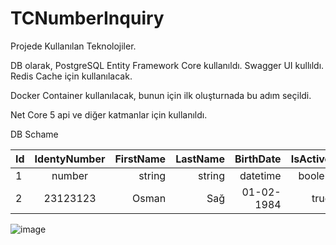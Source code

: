 # TCNumberInquiry

Projede Kullanılan Teknolojiler.

DB olarak, PostgreSQL  Entity Framework Core kullanıldı.
Swagger UI kullıldı.
Redis Cache için kullanılacak.

Docker Container kullanılacak, bunun için ilk oluşturnada bu adım seçildi.

Net Core 5 api ve diğer katmanlar için kullanıldı.


DB Schame

| Id     | IdentyNumber | FirstName | LastName |BirthDate |IsActive |
| :---   |    :---:     |      ---: | ---:     |     ---: |    ---: |
| 1      | number       | string     | string     | datetime | boolen |   
| 2      | 23123123       | Osman     | Sağ     | 01-02-1984     | true  |       




![image](https://user-images.githubusercontent.com/3075597/180801000-ccecf74f-39c5-4cba-9761-98fc1a355f1b.png)
